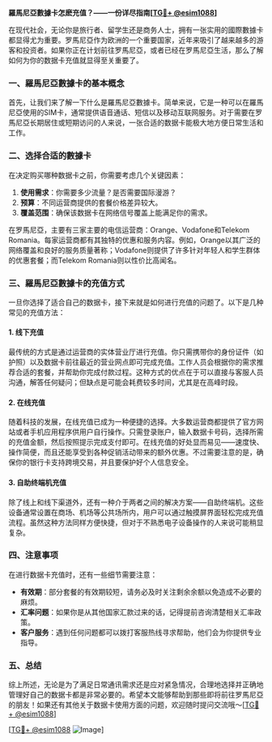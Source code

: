 **羅馬尼亞數據卡怎麽充值？——一份详尽指南[[TG💪+ @esim1088](https://t.me/s/esim1088)]**

在现代社会，无论你是旅行者、留学生还是商务人士，拥有一张实用的國際數據卡都显得尤为重要。罗馬尼亞作为欧洲的一个重要国家，近年来吸引了越来越多的游客和投资者。如果你正在计划前往罗馬尼亞，或者已经在罗馬尼亞生活，那么了解如何为你的数据卡充值就显得至关重要了。

### 一、羅馬尼亞數據卡的基本概念

首先，让我们来了解一下什么是羅馬尼亞數據卡。简单来说，它是一种可以在羅馬尼亞使用的SIM卡，通常提供语音通话、短信以及移动互联网服务。对于需要在罗馬尼亞长期居住或短期访问的人来说，一张合适的数据卡能极大地方便日常生活和工作。

### 二、选择合适的數據卡

在决定购买哪种数据卡之前，你需要考虑几个关键因素：

1. **使用需求**：你需要多少流量？是否需要国际漫游？
2. **预算**：不同运营商提供的套餐价格差异较大。
3. **覆盖范围**：确保该数据卡在网络信号覆盖上能满足你的需求。

在罗馬尼亞，主要有三家主要的电信运营商：Orange、Vodafone和Telekom Romania。每家运营商都有其独特的优惠和服务内容。例如，Orange以其广泛的网络覆盖和良好的服务质量著称；Vodafone则提供了许多针对年轻人和学生群体的优惠套餐；而Telekom Romania则以性价比高闻名。

### 三、羅馬尼亞數據卡的充值方式

一旦你选择了适合自己的数据卡，接下来就是如何进行充值的问题了。以下是几种常见的充值方法：

#### 1. 线下充值

最传统的方式是通过运营商的实体营业厅进行充值。你只需携带你的身份证件（如护照）以及数据卡前往最近的营业网点即可完成充值。工作人员会根据你的需求推荐合适的套餐，并帮助你完成付款过程。这种方式的优点在于可以直接与客服人员沟通，解答任何疑问；但缺点是可能会耗费较多时间，尤其是在高峰时段。

#### 2. 在线充值

随着科技的发展，在线充值已成为一种便捷的选择。大多数运营商都提供了官方网站或者手机应用程序供用户自行操作。只需登录账户，输入数据卡号码，选择所需的充值金额，然后按照提示完成支付即可。在线充值的好处显而易见——速度快、操作简便，而且还能享受到各种促销活动带来的额外优惠。不过需要注意的是，确保你的银行卡支持跨境交易，并且要保护好个人信息安全。

#### 3. 自助终端机充值

除了线上和线下渠道外，还有一种介于两者之间的解决方案——自助终端机。这些设备通常设置在商场、机场等公共场所内，用户可以通过触摸屏界面轻松完成充值流程。虽然这种方法同样方便快捷，但对于不熟悉电子设备操作的人来说可能稍显复杂。

### 四、注意事项

在进行数据卡充值时，还有一些细节需要注意：

- **有效期**：部分套餐的有效期较短，请务必及时关注剩余余额以免造成不必要的麻烦。
- **汇率问题**：如果你是从其他国家汇款过来的话，记得提前咨询清楚相关汇率政策。
- **客户服务**：遇到任何问题都可以拨打客服热线寻求帮助，他们会为你提供专业指导。

### 五、总结

综上所述，无论是为了满足日常通讯需求还是应对紧急情况，合理地选择并正确地管理好自己的数据卡都是非常必要的。希望本文能够帮助到那些即将前往罗馬尼亞的朋友！如果还有其他关于数据卡使用方面的问题，欢迎随时提问交流哦～[[TG💪+ @esim1088](https://t.me/s/esim1088)]

[[TG💪+ @esim1088](https://t.me/s/esim1088) ![Image](https://i.postimg.cc/4NQfJmqS/Snipaste-2025-05-13-00-14-12.png)]